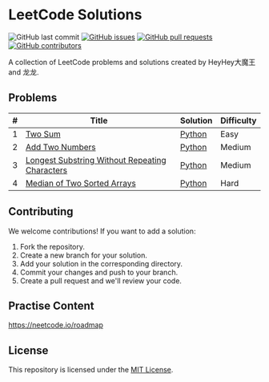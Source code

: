 # LeetCode Solutions

![GitHub last commit](https://img.shields.io/github/last-commit/comeonboi/leetcode-solutions) [![GitHub issues](https://img.shields.io/github/issues-raw/comeonboi/leetcode-solutions)](https://github.com/comeonboi/leetcode-solutions/issues) [![GitHub pull requests](https://img.shields.io/github/issues-pr-raw/comeonboi/leetcode-solutions)](https://github.com/comeonboi/leetcode-solutions/pulls) [![GitHub contributors](https://img.shields.io/github/contributors/comeonboi/leetcode-solutions)](https://github.com/comeonboi/leetcode-solutions/graphs/contributors)

A collection of LeetCode problems and solutions created by HeyHey大魔王 and 龙龙.

## Problems

| # | Title | Solution | Difficulty |
|---| ----- | -------- | ---------- |
| 1 | [Two Sum](https://leetcode.com/problems/two-sum/) | [Python](https://github.com/comeonboi/leetcode-solutions/blob/main/python/1_two_sum.py) | Easy |
| 2 | [Add Two Numbers](https://leetcode.com/problems/add-two-numbers/) | [Python](https://github.com/longsizhuo123/leetcode-solutions/blob/main/python/2_add_two_numbers.py) | Medium |
| 3 | [Longest Substring Without Repeating Characters](https://leetcode.com/problems/longest-substring-without-repeating-characters/) | [Python](https://github.com/comeonboi/leetcode-solutions/blob/main/python/3_longest_substring_without_repeating_characters.py) | Medium |
| 4 | [Median of Two Sorted Arrays](https://leetcode.com/problems/median-of-two-sorted-arrays/) | [Python](https://github.com/longsizhuo123/leetcode-solutions/blob/main/python/4_median_of_two_sorted_arrays.py) | Hard |

## Contributing

We welcome contributions! If you want to add a solution:

1. Fork the repository.
2. Create a new branch for your solution.
3. Add your solution in the corresponding directory.
4. Commit your changes and push to your branch.
5. Create a pull request and we'll review your code.

## Practise Content

https://neetcode.io/roadmap


## License

This repository is licensed under the [MIT License](LICENSE).
